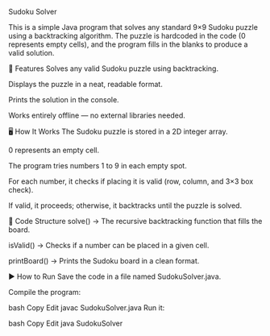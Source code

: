 Sudoku Solver 

This is a simple Java program that solves any standard 9×9 Sudoku puzzle using a backtracking algorithm.
The puzzle is hardcoded in the code (0 represents empty cells), and the program fills in the blanks to produce a valid solution.

📌 Features
Solves any valid Sudoku puzzle using backtracking.

Displays the puzzle in a neat, readable format.

Prints the solution in the console.

Works entirely offline — no external libraries needed.

🖥️ How It Works
The Sudoku puzzle is stored in a 2D integer array.

0 represents an empty cell.

The program tries numbers 1 to 9 in each empty spot.

For each number, it checks if placing it is valid (row, column, and 3×3 box check).

If valid, it proceeds; otherwise, it backtracks until the puzzle is solved.

📂 Code Structure
solve() → The recursive backtracking function that fills the board.

isValid() → Checks if a number can be placed in a given cell.

printBoard() → Prints the Sudoku board in a clean format.

▶️ How to Run
Save the code in a file named SudokuSolver.java.

Compile the program:

bash
Copy
Edit
javac SudokuSolver.java
Run it:

bash
Copy
Edit
java SudokuSolver
